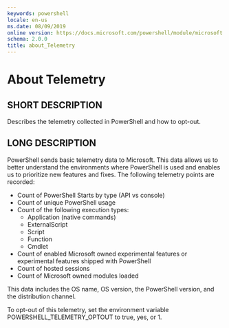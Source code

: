 ```yaml
---
keywords: powershell
locale: en-us
ms.date: 08/09/2019
online version: https://docs.microsoft.com/powershell/module/microsoft.powershell.core/about/about_telemetry?view=powershell-7.1&WT.mc_id=ps-gethelp
schema: 2.0.0
title: about_Telemetry
---
```

# About Telemetry

## SHORT DESCRIPTION

Describes the telemetry collected in PowerShell and how to opt-out.

## LONG DESCRIPTION

PowerShell sends basic telemetry data to Microsoft.
This data allows us to better understand the environments where PowerShell is used and enables us to prioritize new features and fixes.
The following telemetry points are recorded:

- Count of PowerShell Starts by type (API vs console)
- Count of unique PowerShell usage
- Count of the following execution types:
  - Application (native commands)
  - ExternalScript
  - Script
  - Function
  - Cmdlet
- Count of enabled Microsoft owned experimental features or experimental features shipped with PowerShell
- Count of hosted sessions
- Count of Microsoft owned modules loaded

This data includes the OS name, OS version, the PowerShell version, and the distribution channel.

To opt-out of this telemetry, set the environment variable POWERSHELL_TELEMETRY_OPTOUT to true, yes, or 1.

